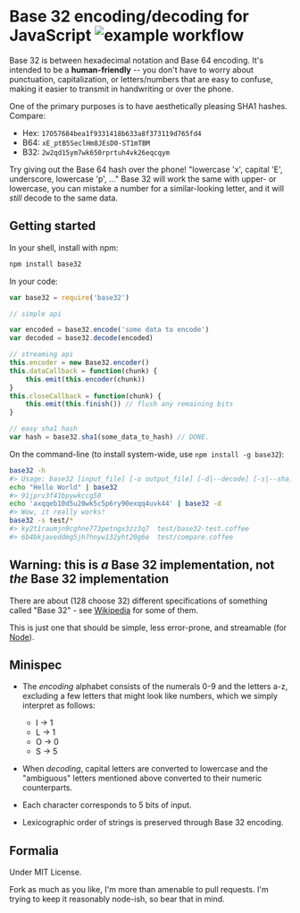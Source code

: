 # Base 32 encoding/decoding for JavaScript ![example workflow](https://github.com/agnoster/base32-js/actions/workflows/main.yml/badge.svg)

Base 32 is between hexadecimal notation and Base 64 encoding. It's intended to be a **human-friendly** -- you don't have to worry about punctuation, capitalization, or letters/numbers that are easy to confuse, making it easier to transmit in handwriting or over the phone.

One of the primary purposes is to have aesthetically pleasing SHA1 hashes. Compare:

 - Hex: `17O57684bea1f9331418b633a8f373119d765fd4`
 - B64: `xE_ptB5SeclHm8JEsD0-ST1mTBM`
 - B32: `2w2qd15ym7wk650rprtuh4vk26eqcqym`

Try giving out the Base 64 hash over the phone! "lowercase 'x', capital 'E', underscore, lowercase 'p', ..." Base 32 will work the same with upper- or lowercase, you can mistake a number for a similar-looking letter, and it will *still* decode to the same data.

## Getting started

In your shell, install with npm:

```sh
npm install base32
```

In your code:

```javascript
var base32 = require('base32')

// simple api

var encoded = base32.encode('some data to encode')
var decoded = base32.decode(encoded)

// streaming api
this.encoder = new Base32.encoder()
this.dataCallback = function(chunk) {
    this.emit(this.encoder(chunk))
}
this.closeCallback = function(chunk) {
    this.emit(this.finish()) // flush any remaining bits
}

// easy sha1 hash
var hash = base32.sha1(some_data_to_hash) // DONE.
```

On the command-line (to install system-wide, use `npm install -g base32`):

```sh
base32 -h
#> Usage: base32 [input_file] [-o output_file] [-d|--decode] [-s|--sha]
echo "Hello World" | base32
#> 91jprv3f41bpywkccg50
echo 'axqqeb10d5u20wk5c5p6ry90exqq4uvk44' | base32 -d
#> Wow, it really works!
base32 -s test/*
#> ky2t1raumjn9cghne773petngx3zz3q7  test/base32-test.coffee
#> 6b4bkjaveddmg5jh7hnyw132yht20g6e  test/compare.coffee
```

## Warning: this is *a* Base 32 implementation, not *the* Base 32 implementation

There are about (128 choose 32) different specifications of something called "Base 32" - see [Wikipedia](http://en.wikipedia.org/wiki/Base_32) for some of them.

This is just one that should be simple, less error-prone, and streamable (for [Node](http://nodejs.org)).

## Minispec

- The *encoding* alphabet consists of the numerals 0-9 and the letters a-z, excluding a few letters that might look like numbers, which we simply interpret as follows:

  - I -> 1
  - L -> 1
  - O -> 0
  - S -> 5

- When *decoding*, capital letters are converted to lowercase and the "ambiguous" letters mentioned above converted to their numeric counterparts.
- Each character corresponds to 5 bits of input.
- Lexicographic order of strings is preserved through Base 32 encoding.

## Formalia

Under MIT License.

Fork as much as you like, I'm more than amenable to pull requests. I'm trying to keep it reasonably node-ish, so bear that in mind.
